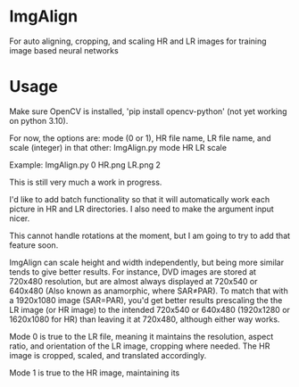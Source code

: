 # ImgAlign
For auto aligning, cropping, and scaling HR and LR images for training image based neural networks

# Usage
Make sure OpenCV is installed, 'pip install opencv-python' (not yet working on python 3.10).

For now, the options are: mode (0 or 1), HR file name, LR file name, and scale (integer) in that other: ImgAlign.py mode HR LR scale

Example: ImgAlign.py 0 HR.png LR.png 2

This is still very much a work in progress. 

I'd like to add batch functionality so that it will automatically work each picture in HR and LR directories. I also need to make the argument input nicer.

This cannot handle rotations at the moment, but I am going to try to add that feature soon.

ImgAlign can scale height and width independently, but being more similar tends to give better results. For instance, DVD images are stored at 720x480 resolution, but are almost always displayed at 720x540 or 640x480 (Also known as anamorphic, where SAR≠PAR). To match that with a 1920x1080 image (SAR=PAR), you'd get better results prescaling the the LR image (or HR image) to the intended 720x540 or 640x480 (1920x1280 or 1620x1080 for HR) than leaving it at 720x480, although either way works. 

Mode 0 is true to the LR file, meaning it maintains the resolution, aspect ratio, and orientation of the LR image, cropping where needed. The HR image is cropped, scaled, and translated accordingly.

Mode 1 is true to the HR image, maintaining its 
